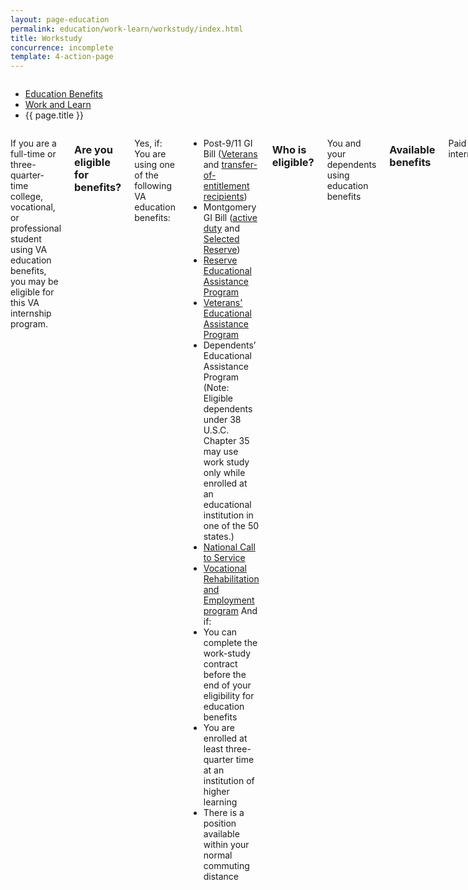 ```yaml
---
layout: page-education
permalink: education/work-learn/workstudy/index.html
title: Workstudy
concurrence: incomplete
template: 4-action-page
---
```


<div class="splash" markdown="0">
<div class="row" markdown="0">
<div class="small-12 columns" markdown="0">

<ul class="breadcrumbs" role="menubar" aria-label="Primary">
<li class="parent"><a href="{{ site.url }}/education/">Education Benefits</a></li>
<li class="parent"><a href="{{ site.url }}/education/work-learn/">Work and Learn</a></li>
<li class="active">{{ page.title }}</li>
</ul>

</div>
</div>
</div>

<div class="main" role="main" markdown="0">

<!--<div class="action-bar">
  <div class="row">
    <div class="small-12 columns">
      
    </div>
  </div>  
</div>-->

<div class="section one" markdown="0">
<div class="primary" markdown="0">
<div class="row" markdown="0">
<div class="small-12 columns" markdown="1">

If you are a full-time or three-quarter-time college, vocational, or professional student using VA education benefits, you may be eligible for this VA internship program. 

### Are you eligible for benefits?
Yes, if:
You are using one of the following VA education benefits:  
- Post-9/11 GI Bill ([Veterans](http://www.benefits.va.gov/gibill/post911_gibill.asp) and [transfer-of-entitlement recipients](http://www.benefits.va.gov/gibill/post911_transfer.asp))
- Montgomery GI Bill ([active duty](http://www.benefits.va.gov/gibill/mgib_ad.asp) and [Selected Reserve](http://www.benefits.va.gov/gibill/mgib_sr.asp))
- [Reserve Educational Assistance Program](http://www.benefits.va.gov/gibill/reap.asp)
- [Veterans' Educational Assistance Program](http://www.benefits.va.gov/gibill/veap.asp) 
- Dependents’ Educational Assistance Program (Note: Eligible dependents under 38 U.S.C. Chapter 35 may use work study only while enrolled at an educational institution in one of the 50 states.)
- [National Call to Service](http://www.benefits.va.gov/gibill/national_call_to_service.asp) 
- [Vocational Rehabilitation and Employment program](http://www.benefits.va.gov/vocrehab/index.asp) 
And if:
- You can complete the work-study contract before the end of your eligibility for education benefits
- You are enrolled at least three-quarter time at an institution of higher learning
- There is a position available within your normal commuting distance

### Who is eligible?
You and your dependents using education benefits

### Available benefits
Paid internships

### How it works
The number of applicants selected depends on the availability of VA-related work at your school or at VA facilities in your area. Veterans with service-connected disabilities of at least 30% may be given priority consideration.

You can [download a copy](http://www.vba.va.gov/pubs/forms/VBA-22-8691-ARE.pdf) of the application form or get help with your application from the [Regional Processing Office](http://www.benefits.va.gov/gibill/regional_processing.asp) that handles your claim. Your school’s financial aid office can provide other sources of assistance as well.

Services you perform under a VA work-study program must be VA related, such as working at:

- A VA facility
- Department of Defense, Coast Guard, or National Guard facilities relating to the administration of the Montgomery GI Bill—Selected Reserve or the Reserve Educational Assistance Program
- A state Veterans agency to help Veterans obtain vocation rehabilitation and employment benefits
- A Center of Excellence for Veteran Student Success to support and coordinate the academic, financial, physical, and social needs of Veteran students
- A cooperative program run jointly by VA and an institution of higher learning
- An institution of higher learning in any veterans-related position, such as assisting Veteran students with general inquiries about Veteran benefits, processing necessary documents, or maintaining and organizing veteran-related files


***How much will I earn?***

You’ll earn an hourly wage equal to the federal minimum wage or your state minimum wage, whichever is greater. If you’re in a work-study job at a college or university, your school may pay you the difference between the amount VA pays and the amount the school normally pays other work-study students doing the same job.

You may elect to be paid in advance for 40% of the number of hours in your work-study agreement, or for 50 hours, whichever is fewer. After you’ve completed the hours covered by your first payment, VA will pay you each time you complete 50 hours of service, or bi-weekly, whichever comes first.

You may work during or between enrollment periods. The total number of hours you work during your enrollment can’t be more than 25 times the number of weeks in your enrollment period.


</div>
</div>
</div>

</div>
